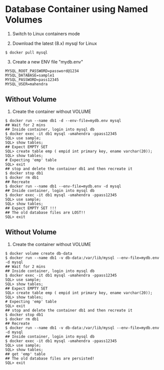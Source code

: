 # Database Container using Named Volumes


1. Switch to Linux containers mode

2. Download the latest (8.x) mysql for Linux

```
$ docker pull mysql
```

3. Create a new ENV file "mydb.env"

```
MYSQL_ROOT_PASSWORD=password@1234
MYSQL_DATABASE=sample1
MYSQL_PASSWORD=pass12345
MYSQL_USER=mahendra
```

## Without Volume

1. Create the container without VOLUME

```
$ docker run --name db1 -d --env-file=mydb.env mysql
## Wait for 2 mins
## Inside container, login into mysql db
$ docker exec -it db1 mysql -umahendra -ppass12345 
SQL> use sample;
SQL> show tables;
## Expect EMPTY SET
SQL> create table emp ( empid int primary key, ename varchar(20));
SQL> show tables;
# Expecting 'emp' table
SQL> exit
## stop and delete the container db1 and then recreate it
$ docker stop db1
$ docker rm db1
## Recreate
$ docker run --name db1 --env-file=mydb.env -d mysql
## Inside container, login into mysql db
$ docker exec -it db1 mysql -umahendra -ppass12345 
SQL> use sample;
SQL> show tables;
## Expect EMPTY SET !!!
## The old database files are LOST!!
SQL> exit
```

## Without Volume

1. Create the container without VOLUME

```
$ docker volume create db-data
$ docker run --name db1 -v db-data:/var/lib/mysql --env-file=mydb.env -d mysql
## Wait for 2 mins
## Inside container, login into mysql db
$ docker exec -it db1 mysql -umahendra -ppass12345 
SQL> use sample;
SQL> show tables;
## Expect EMPTY SET
SQL> create table emp ( empid int primary key, ename varchar(20));
SQL> show tables;
# Expecting 'emp' table
SQL> exit
## stop and delete the container db1 and then recreate it
$ docker stop db1
$ docker rm db1
## Recreate
$ docker run --name db1 -v db-data:/var/lib/mysql --env-file=mydb.env -d mysql
## Inside container, login into mysql db
$ docker exec -it db1 mysql -umahendra -ppass12345 
SQL> use sample;
SQL> show tables;
## get 'emp' table
## The old database files are persisted!
SQL> exit
```

